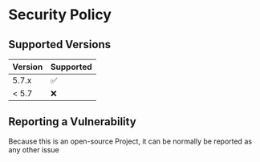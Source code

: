 # Security Policy

## Supported Versions

| Version | Supported          |
| ------- | ------------------ |
| 5.7.x   | :white_check_mark: |
| < 5.7   | :x:                |

## Reporting a Vulnerability

Because this is an open-source Project, it can be normally be reported as any other issue
